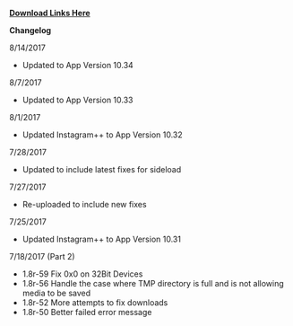 **[Download Links Here](https://github.com/JMccormick264/InstagramPP/releases)**


**Changelog**

8/14/2017

- Updated to App Version 10.34

8/7/2017

 - Updated to App Version 10.33

8/1/2017

 - Updated Instagram++ to App Version 10.32

7/28/2017

 - Updated to include latest fixes for sideload

7/27/2017

 - Re-uploaded to include new fixes

7/25/2017

 - Updated Instagram++ to App Version 10.31


7/18/2017 (Part 2)

 - 1.8r-59 Fix 0x0 on 32Bit Devices
 - 1.8r-56 Handle the case where TMP directory is full and is not allowing media to be saved
 - 1.8r-52 More attempts to fix downloads
 - 1.8r-50 Better failed error message

